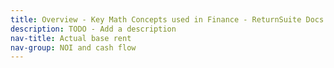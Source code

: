 ```yaml
---
title: Overview - Key Math Concepts used in Finance - ReturnSuite Docs
description: TODO - Add a description
nav-title: Actual base rent
nav-group: NOI and cash flow
---
```


